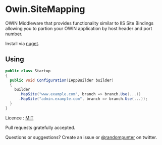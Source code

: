 Owin.SiteMapping
===================

OWIN Middleware that provides functionality similar to IIS Site Bindings allowing you to partion your OWIN application by host header and port number.

Install via [nuget].

Using
-

```csharp
public class Startup
{
  public void Configuration(IAppBuilder builder)
  {
    builder
      .MapSite("www.example.com", branch => branch.Use(...))
      .MapSite("admin.example.com", branch => branch.Use(...));
  }
}
```

Licence : [MIT]

Pull requests gratefully accepted.

Questions or suggestions? Create an issue or [@randompunter] on twitter.

  [nuget]: http://www.nuget.org/packages/Owin.SiteMapping/
  [MIT]: http://opensource.org/licenses/MIT
  [@randompunter]: http://twitter.com/randompunter
